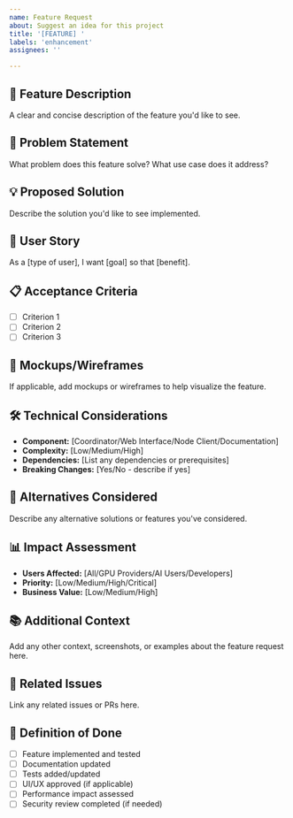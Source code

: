 ```yaml
---
name: Feature Request
about: Suggest an idea for this project
title: '[FEATURE] '
labels: 'enhancement'
assignees: ''

---
```


## 🚀 **Feature Description**
A clear and concise description of the feature you'd like to see.

## 🎯 **Problem Statement**
What problem does this feature solve? What use case does it address?

## 💡 **Proposed Solution**
Describe the solution you'd like to see implemented.

## 🔄 **User Story**
As a [type of user], I want [goal] so that [benefit].

## 📋 **Acceptance Criteria**
- [ ] Criterion 1
- [ ] Criterion 2
- [ ] Criterion 3

## 🎨 **Mockups/Wireframes**
If applicable, add mockups or wireframes to help visualize the feature.

## 🛠️ **Technical Considerations**
- **Component:** [Coordinator/Web Interface/Node Client/Documentation]
- **Complexity:** [Low/Medium/High]
- **Dependencies:** [List any dependencies or prerequisites]
- **Breaking Changes:** [Yes/No - describe if yes]

## 🔄 **Alternatives Considered**
Describe any alternative solutions or features you've considered.

## 📊 **Impact Assessment**
- **Users Affected:** [All/GPU Providers/AI Users/Developers]
- **Priority:** [Low/Medium/High/Critical]
- **Business Value:** [Low/Medium/High]

## 📚 **Additional Context**
Add any other context, screenshots, or examples about the feature request here.

## 🔗 **Related Issues**
Link any related issues or PRs here.

## 🎯 **Definition of Done**
- [ ] Feature implemented and tested
- [ ] Documentation updated
- [ ] Tests added/updated
- [ ] UI/UX approved (if applicable)
- [ ] Performance impact assessed
- [ ] Security review completed (if needed)